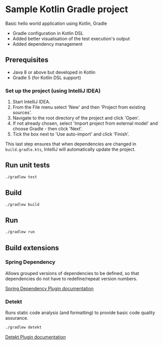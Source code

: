 # Sample Kotlin Gradle project

Basic hello world application using Kotlin, Gradle
- Gradle configuration in Kotlin DSL
- Added better visualisation of the test execution's output
- Added dependency management


## Prerequisites
- Java 8 or above but developed in Kotlin
- Gradle 5 (for Kotlin DSL support)

### Set up the project (using IntelliJ IDEA)
1. Start IntelliJ IDEA.
1. From the File menu select 'New' and then 'Project from existing sources'.
1. Navigate to the root directory of the project and click 'Open'.
1. If not already chosen, select 'Import project from external model' and choose Gradle - then click 'Next'.
1. Tick the box next to 'Use auto-import' and click 'Finish'.

This last step ensures that when dependencies are changed in `build.gradle.kts`, IntelliJ will automatically update the project.

## Run unit tests

```bash
./gradlew test
```

## Build 

```bash
./gradlew build
```

## Run

```bash
./gradlew run
```

## Build extensions

### Spring Dependency

Allows grouped versions of dependencies to be defined, so that dependencies do not have to redefine/repeat version 
numbers.

[Spring Dependency Plugin documentation](https://docs.spring.io/dependency-management-plugin/docs/current/reference/html/)


### Detekt

Runs static code analysis (and formatting) to provide basic code quality assurance.

```bash
./gradlew detekt
```

[Detekt Plugin documentation](https://arturbosch.github.io/detekt/kotlindsl.html) 
 